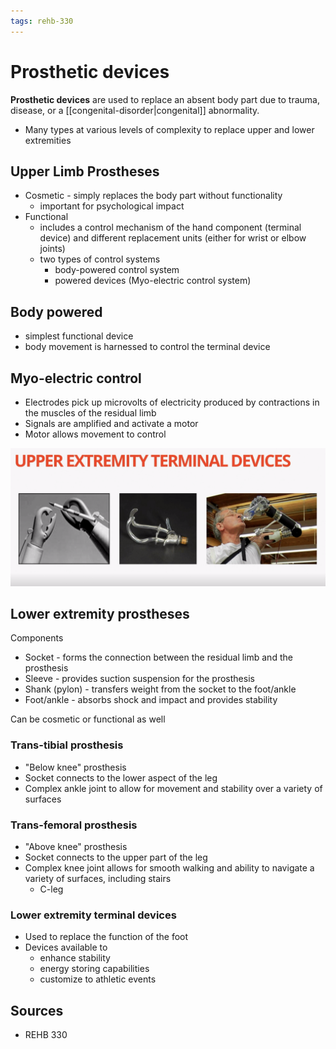 ```yaml
---
tags: rehb-330
---
```


# Prosthetic devices

**Prosthetic devices** are used to replace an absent body part due to trauma, disease, or a [[congenital-disorder|congenital]] abnormality.

- Many types at various levels of complexity to replace upper and lower extremities

## Upper Limb Prostheses

- Cosmetic - simply replaces the body part without functionality
  - important for psychological impact
- Functional
  - includes a control mechanism of the hand component (terminal device) and different replacement units (either for wrist or elbow joints)
  - two types of control systems
    - body-powered control system
    - powered devices (Myo-electric control system)

## Body powered

- simplest functional device
- body movement is harnessed to control the terminal device

## Myo-electric control

- Electrodes pick up microvolts of electricity produced by contractions in the muscles of the residual limb
- Signals are amplified and activate a motor
- Motor allows movement to control

![Upper extremity prostheses](../public/attachments/upper-extremity-terminal-devices.png)

## Lower extremity prostheses

Components

- Socket - forms the connection between the residual limb and the prosthesis
- Sleeve - provides suction suspension for the prosthesis
- Shank (pylon) - transfers weight from the socket to the foot/ankle
- Foot/ankle - absorbs shock and impact and provides stability

Can be cosmetic or functional as well

### Trans-tibial prosthesis

- "Below knee" prosthesis
- Socket connects to the lower aspect of the leg
- Complex ankle joint to allow for movement and stability over a variety of surfaces

### Trans-femoral prosthesis

- "Above knee" prosthesis
- Socket connects to the upper part of the leg
- Complex knee joint allows for smooth walking and ability to navigate a variety of surfaces, including stairs
  - C-leg

### Lower extremity terminal devices

- Used to replace the function of the foot
- Devices available to
  - enhance stability
  - energy storing capabilities
  - customize to athletic events

## Sources

- REHB 330
